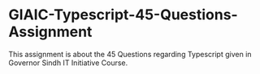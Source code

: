 # GIAIC-Typescript-45-Questions-Assignment
This assignment is about the 45 Questions regarding Typescript given in Governor Sindh IT Initiative Course.
